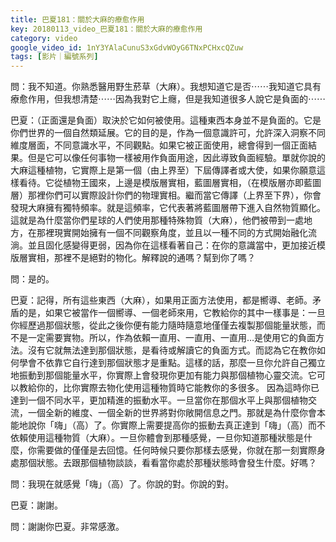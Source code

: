```yaml
---
title: 巴夏181：關於大麻的療愈作用
key: 20180113_video_巴夏181：關於大麻的療愈作用
category: video
google_video_id: 1nY3YAlaCunuS3xGdvWOyG6TNxPCHxcQZuw
tags: [影片｜編號系列]
---
```


問：我不知道。你熟悉醫用野生菸草（大麻）。我想知道它是否⋯⋯我知道它具有療愈作用，但我想清楚⋯⋯因為我對它上癮，但是我知道很多人說它是負面的⋯⋯

巴夏：（正面還是負面）取決於它如何被使用。這種東西本身並不是負面的。它是你們世界的一個自然類延展。它的目的是，作為一個意識許可，允許深入洞察不同維度層面，不同意識水平，不同觀點。如果它被正面使用，總會得到一個正面結果。但是它可以像任何事物一樣被用作負面用途，因此導致負面經驗。單就你說的大麻這種植物，它實際上是第一個（由上界至）下屆傳譯者或大使，如果你願意這樣看待。它從植物王國來，上邊是模版層實相，藍圖層實相，（在模版層亦即藍圖層）那裡你們可以實際設計你們的物理實相。繼而當它傳譯（上界至下界），你會發現大麻擁有獨特頻率。就是這頻率，它代表著將藍圖層帶下進入自然物質顯化。 這就是為什麼當你們星球的人們使用那種特殊物質（大麻），他們被帶到一處地方，在那裡現實開始擁有一個不同觀察角度，並且以一種不同的方式開始融化流淌。並且固化感變得更弱，因為你在這樣看著自己：在你的意識當中，更加接近模版層實相，那裡不是絕對的物化。解釋說的通嗎？幫到你了嗎？

問：是的。

巴夏：記得，所有這些東西（大麻），如果用正面方法使用，都是嚮導、老師。矛盾的是，如果它被當作一個嚮導、一個老師來用，它教給你的其中一樣事是：一旦你經歷過那個狀態，從此之後你便有能力隨時隨意地僅僅去複製那個能量狀態，而不是一定需要實物。所以，作為依賴一直用、一直用、一直用…是使用它的負面方法。沒有它就無法達到那個狀態，是看待或解讀它的負面方式。而認為它在教你如何學會不依靠它自行達到那個狀態才是重點。這樣的話，那麼一旦你允許自己獨立地振動到那個能量水平，你實際上會發現你更加有能力與那個植物心靈交流。它可以教給你的，比你實際去物化使用這種物質時它能教你的多很多。 因為這時你已達到一個不同水平，更加精進的振動水平。一旦當你在那個水平上與那個植物交流，一個全新的維度、一個全新的世界將對你敞開信息之門。那就是為什麼你會本能地說你「嗨」（高）了。你實際上需要提高你的振動去真正達到「嗨」（高）而不依賴使用這種物質（大麻）。一旦你體會到那種感覺，一旦你知道那種狀態是什麼，你需要做的僅僅是去回憶。任何時候只要你那樣去感覺，你就在那一刻實際身處那個狀態。去跟那個植物談談，看看當你處於那種狀態時會發生什麼。好嗎？

問：我現在就感覺「嗨」（高）了。你說的對。你說的對。

巴夏：謝謝。

問：謝謝你巴夏。非常感激。
